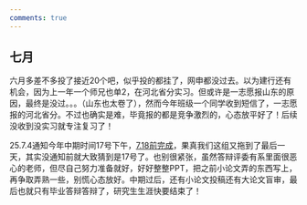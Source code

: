 ```yaml
---
comments: true
---
```


## 七月

六月多差不多投了接近20个吧，似乎投的都挂了，网申都没过去。以为建行还有机会，因为上一年一个师兄也单2，在河北省分实习。但或许是一志愿报山东的原因，最终是没过。。。（山东也太卷了），然而今年班级一个同学收到短信了，一志愿报的河北省分。不过也确实是难，毕竟报的都是竞争激烈的，心态放平好了！后续没收到没实习就专注复习了！

25.7.4通知今年中期时间17号下午，[7.18前完成](https://gs.ncepu.edu.cn/tzgg/92245a3473304e36899fc35ea872c241.htm)，果真我们这组又拖到了最后一天，其实没通知前就大致猜到是17号了。也别很紧张，虽然答辩评委有系里面很恶心的老师，但尽自己努力准备就好，好好整整PPT，把之前小论文弄的东西写上，再争取弄熟一些，别慌心态放好。中期过后，还有小论文投稿还有大论文盲审，最后也就只有毕业答辩答辩了，研究生生涯快要结束了！